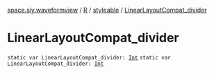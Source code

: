 [space.siy.waveformview](../../index.md) / [R](../index.md) / [styleable](index.md) / [LinearLayoutCompat_divider](./-linear-layout-compat_divider.md)

# LinearLayoutCompat_divider

`static var LinearLayoutCompat_divider: `[`Int`](https://kotlinlang.org/api/latest/jvm/stdlib/kotlin/-int/index.html)
`static var LinearLayoutCompat_divider: `[`Int`](https://kotlinlang.org/api/latest/jvm/stdlib/kotlin/-int/index.html)